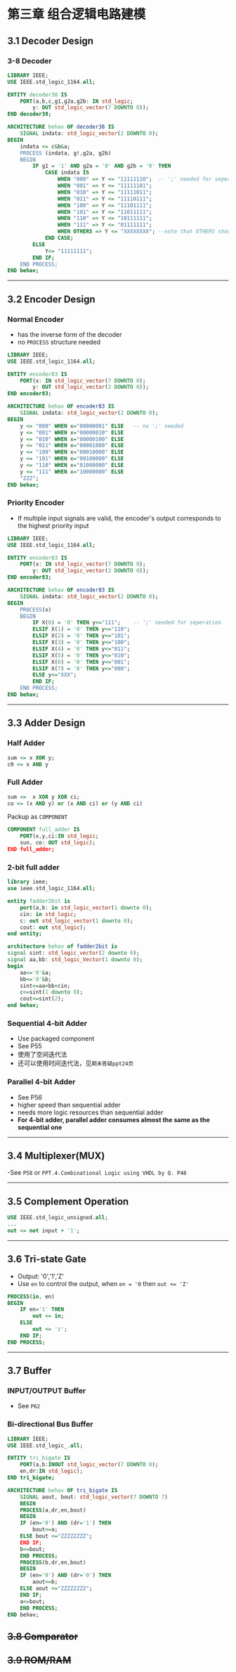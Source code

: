 # 第三章 组合逻辑电路建模

## 3.1 Decoder Design

### 3-8 Decoder
```VHDL
LIBRARY IEEE;
USE IEEE.std_logic_1164.all;

ENTITY decoder38 IS
    PORT(a,b,c,g1,g2a,g2b: IN std_logic;
        y: OUT std_logic_vector(7 DOWNTO 0));
END decoder38;

ARCHITECTURE behav OF decoder38 IS
    SIGNAL indata: std_logic_vector(2 DOWNTO 0);
BEGIN
    indata <= c&b&a;
    PROCESS (indata, g!,g2a, g2b)
    BEGIN
        IF g1 = '1' AND g2a = '0' AND g2b = '0' THEN
            CASE indata IS
                WHEN "000" => Y <= "11111110";  -- ';' needed for seperation
                WHEN "001" => Y <= "11111101";
                WHEN "010" => Y <= "11111011";
                WHEN "011" => Y <= "11110111";
                WHEN "100" => Y <= "11101111";
                WHEN "101" => Y <= "11011111";
                WHEN "110" => Y <= "10111111";
                WHEN "111" => Y <= "01111111";
                WHEN OTHERS => Y <= "XXXXXXXX"; --note that OTHERS should be considered
            END CASE;
        ELSE
            Y<= "11111111";
        END IF;
    END PROCESS;
END behav;
```

----
## 3.2 Encoder Design
### Normal Encoder
- has the inverse form of the decoder
- no `PROCESS` structure needed

```VHDL
LIBRARY IEEE;
USE IEEE.std_logic_1164.all;

ENTITY encoder83 IS
    PORT(x: IN std_logic_vector(7 DOWNTO 0);
        y: OUT std_logic_vector(2 DOWNTO 0));
END encoder83;

ARCHITECTURE behav OF encoder83 IS
    SIGNAL indata: std_logic_vector(2 DOWNTO 0);
BEGIN
    y <= "000" WHEN x="00000001" ELSE   -- no ';' needed
    y <= "001" WHEN x="00000010" ELSE
    y <= "010" WHEN x="00000100" ELSE
    y <= "011" WHEN x="00001000" ELSE
    y <= "100" WHEN x="00010000" ELSE
    y <= "101" WHEN x="00100000" ELSE
    y <= "110" WHEN x="01000000" ELSE
    y <= "111" WHEN x="10000000" ELSE
    "ZZZ";
END behav;
```

### Priority Encoder
- If multiple input signals are valid, the encoder's output corresponds to the highest priority input

```VHDL
LIBRARY IEEE;
USE IEEE.std_logic_1164.all;

ENTITY encoder83 IS
    PORT(x: IN std_logic_vector(7 DOWNTO 0);
        y: OUT std_logic_vector(2 DOWNTO 0));
END encoder83;

ARCHITECTURE behav OF encoder83 IS
    SIGNAL indata: std_logic_vector(2 DOWNTO 0);
BEGIN
    PROCESS(x)
    BEGIN
        IF X(0) = '0' THEN y<="111";    -- ';' needed for seperation
        ELSIF X(1) = '0' THEN y<="110"; 
        ELSIF X(2) = '0' THEN y<="101";
        ELSIF X(3) = '0' THEN y<="100";
        ELSIF X(4) = '0' THEN y<="011";
        ELSIF X(5) = '0' THEN y<="010";
        ELSIF X(6) = '0' THEN y<="001";
        ELSIF X(7) = '0' THEN y<="000";
        ELSE y<="XXX";
        END IF;
    END PROCESS;
END behav;
```

----
## 3.3 Adder Design

### Half Adder
```VHDL
sum <= x XOR y;
c0 <= x AND y
```

### Full Adder
```VHDL
sum <=  x XOR y XOR ci;
co <= (x AND y) or (x AND ci) or (y AND ci)
```
Packup as `COMPONENT`
```VHDL
COMPONENT full_adder IS
    PORT(x,y,ci:IN std_logic;
    sun, co: OUT std_logic);
END full_adder;
```
### **2-bit full adder**
```vhdl
library ieee;
use ieee.std_logic_1164.all;

entity fadder2bit is
    port(a,b: in std_logic_vector(1 downto 0);
    cin: in std_logic;
    c: out std_logic_vector(1 downto 0);
    cout: out std_logic);
end entity;

architecture behav of fadder2bit is
signal sint: std_logic_vector(2 downto 0);
signal aa,bb: std_logic_Vector(1 downto 0);
begin
    aa<='0'&a;
    bb<='0'&b;
    sint<=aa+bb+cin;
    c<=sint(1 downto 0);
    cout<=sint(2);
end behav;
```

### Sequential 4-bit Adder
- Use packaged component
- See P55
- 使用了空间迭代法
- 还可以使用时间迭代法，见`期末答疑ppt24页`
### Parallel 4-bit Adder
- See P56
- higher speed than sequential adder
- needs more logic resources than sequential adder
- **For 4-bit adder, parallel adder consumes almost the same as the sequential one**


----
## 3.4 Multiplexer(MUX)
-See `P58` or `PPT.4.Combinational Logic using VHDL by Q. P48`

----
## 3.5 Complement Operation
```VHDL
USE IEEE.std_logic_unsigned.all;
...
out <= not input + '1';
```

----
## 3.6 Tri-state Gate
- Output: '0','1','Z'
- Use `en` to control the output, when `en = '0` then `out <= 'Z'`
```VHDL
PROCESS(in, en)
BEGIN
    IF en='1' THEN
        out <= in;
    ELSE
        out <= 'z';
    END IF;
END PROCESS;
```

----
## 3.7 Buffer

### INPUT/OUTPUT Buffer
- See `P62`

### Bi-directional Bus Buffer
```VHDL
LIBRARY IEEE;
USE IEEE.std_logic_.all;

ENTITY tri_bigate IS
    PORT(a,b:INOUT std_logic_vector(7 DOWNTO 0);
    en,dr:IN std_logic);
END tri_bigate;

ARCHITECTURE behav OF tri_bigate IS
    SIGNAL aout, bout: std_logic_vector(7 DOWNTO 7)
    BEGIN
    PROCESS(a,dr,en,bout)
    BEGIN
    IF (en='0') AND (dr='1') THEN
        bout<=a;
    ELSE bout <="ZZZZZZZZ";
    END IF;
    b<=bout;
    END PROCESS;
    PROCESS(b,dr,en,bout)
    BEGIN
    IF (en='0') AND (dr='0') THEN
        aout<=b;
    ELSE aout <="ZZZZZZZZ";
    END IF;
    a<=bout;
    END PROCESS;
END behav;
```

## ~~3.8 Comparator~~

## ~~3.9 ROM/RAM~~